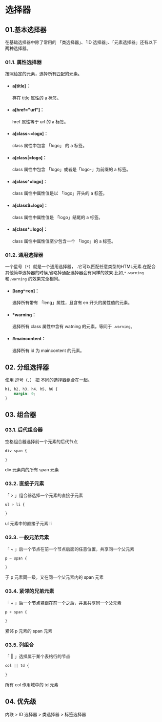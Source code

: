 # 选择器

## 01.基本选择器
在基础选择器中除了常用的 「类选择器」、「ID 选择器」、「元素选择器」还有以下两种选择器。


### 01.1. 属性选择器
按照给定的元素，选择所有匹配的元素。

- #### a[title]：
  存在 title 属性的 a 标签。

- #### a[href="url"]：
  href 属性等于 url 的 a 标签。

- #### a[class~=logo]：
  class 属性中包含 「logo」 的 a 标签。

- #### a[class|=logo]：
  class 属性中包含 「logo」或者是「logo-」为前缀的 a 标签。

- #### a[class^=logo]：
  class 属性中属性值是以 「logo」开头的 a 标签。

- #### a[class$=logo]：
  class 属性中属性值是 「logo」结尾的 a 标签。

- #### a[class*=logo]：
  class 属性中属性值至少包含一个 「logo」的 a 标签。


### 01.2. 通用选择器
一个星号（`*`）就是一个通用选择器， .它可以匹配任意类型的HTML元素.在配合其他简单选择器的时候,省略掉通配选择器会有同样的效果.比如,`*.warning` 和`.warning` 的效果完全相同。

- #### [lang^=en]：
  选择所有带有 「leng」属性，且含有 en 开头的属性值的元素。

- #### *warning：
  选择所有 class 属性中含有 watning 的元素。等同于 `.warning`。

- #### #maincontent：
  选择所有 id 为 maincontent 的元素。

## 02. 分组选择器
使用 逗号（`,`） 把 不同的选择器组合在一起。

```css
h1, h2, h3, h4, h5, h6 {
    margin: 0;
}
```



## 03. 组合器
### 03.1. 后代组合器
空格组合器选择前一个元素的后代节点

```css
div span {
    
}
```

div 元素内的所有 span 元素


### 03.2. 直接子元素
「 > 」组合器选择一个元素的直接子元素

```css
ul > li {
    
}
```

ul 元素中的直接子元素 li


### 03.3. 一般兄弟元素
「 ~ 」后一个节点在前一个节点后面的任意位置，共享同一个父元素

```css
p ~ span {
    
}
```

于 p 元素同一级，又在同一个父元素内的 span 元素


### 03.4. 紧邻的兄弟元素
「 + 」后一个节点紧跟在前一个之后，并且共享同一个父元素

```css
p + span {
    
}
```

紧邻 p 元素的 span 元素


### 03.5. 列组合

「 || 」选择属于某个表格行的节点

```css
col || td {
    
}
```

所有 col 作用域中的 td 元素


## 04. 优先级
内联 > ID 选择器 > 类选择器 > 标签选择器


